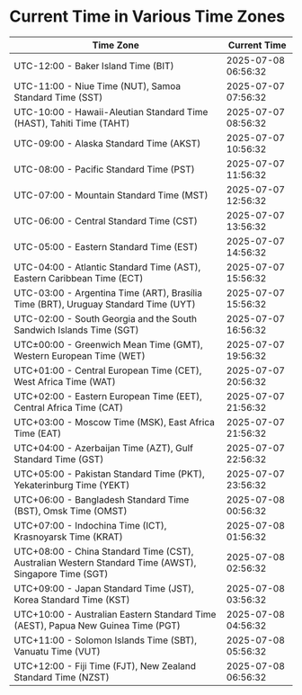 # Current Time in Various Time Zones

| Time Zone | Current Time |
|-----------|--------------|
| UTC-12:00 - Baker Island Time (BIT) | 2025-07-08 06:56:32 |
| UTC-11:00 - Niue Time (NUT), Samoa Standard Time (SST) | 2025-07-07 07:56:32 |
| UTC-10:00 - Hawaii-Aleutian Standard Time (HAST), Tahiti Time (TAHT) | 2025-07-07 08:56:32 |
| UTC-09:00 - Alaska Standard Time (AKST) | 2025-07-07 10:56:32 |
| UTC-08:00 - Pacific Standard Time (PST) | 2025-07-07 11:56:32 |
| UTC-07:00 - Mountain Standard Time (MST) | 2025-07-07 12:56:32 |
| UTC-06:00 - Central Standard Time (CST) | 2025-07-07 13:56:32 |
| UTC-05:00 - Eastern Standard Time (EST) | 2025-07-07 14:56:32 |
| UTC-04:00 - Atlantic Standard Time (AST), Eastern Caribbean Time (ECT) | 2025-07-07 15:56:32 |
| UTC-03:00 - Argentina Time (ART), Brasília Time (BRT), Uruguay Standard Time (UYT) | 2025-07-07 15:56:32 |
| UTC-02:00 - South Georgia and the South Sandwich Islands Time (SGT) | 2025-07-07 16:56:32 |
| UTC±00:00 - Greenwich Mean Time (GMT), Western European Time (WET) | 2025-07-07 19:56:32 |
| UTC+01:00 - Central European Time (CET), West Africa Time (WAT) | 2025-07-07 20:56:32 |
| UTC+02:00 - Eastern European Time (EET), Central Africa Time (CAT) | 2025-07-07 21:56:32 |
| UTC+03:00 - Moscow Time (MSK), East Africa Time (EAT) | 2025-07-07 21:56:32 |
| UTC+04:00 - Azerbaijan Time (AZT), Gulf Standard Time (GST) | 2025-07-07 22:56:32 |
| UTC+05:00 - Pakistan Standard Time (PKT), Yekaterinburg Time (YEKT) | 2025-07-07 23:56:32 |
| UTC+06:00 - Bangladesh Standard Time (BST), Omsk Time (OMST) | 2025-07-08 00:56:32 |
| UTC+07:00 - Indochina Time (ICT), Krasnoyarsk Time (KRAT) | 2025-07-08 01:56:32 |
| UTC+08:00 - China Standard Time (CST), Australian Western Standard Time (AWST), Singapore Time (SGT) | 2025-07-08 02:56:32 |
| UTC+09:00 - Japan Standard Time (JST), Korea Standard Time (KST) | 2025-07-08 03:56:32 |
| UTC+10:00 - Australian Eastern Standard Time (AEST), Papua New Guinea Time (PGT) | 2025-07-08 04:56:32 |
| UTC+11:00 - Solomon Islands Time (SBT), Vanuatu Time (VUT) | 2025-07-08 05:56:32 |
| UTC+12:00 - Fiji Time (FJT), New Zealand Standard Time (NZST) | 2025-07-08 06:56:32 |
